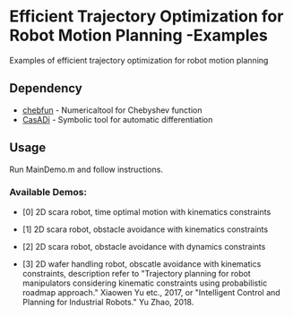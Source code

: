 # Efficient Trajectory Optimization for Robot Motion Planning -Examples
Examples of efficient trajectory optimization for robot motion planning 

## Dependency

* [chebfun](http://www.chebfun.org/) - Numericaltool for Chebyshev function
* [CasADi](https://github.com/casadi/casadi/wiki) - Symbolic tool for automatic differentiation

## Usage

Run MainDemo.m and follow instructions. 

### Available Demos:

* [0] 2D scara robot, time optimal motion with kinematics constraints

* [1] 2D scara robot, obstacle avoidance with kinematics constraints

* [2] 2D scara robot, obstacle avoidance with dynamics constraints

* [3] 2D wafer handling robot, obscatle avoidance with kinematics constraints, description refer to "Trajectory planning for robot manipulators considering kinematic constraints using probabilistic roadmap approach." Xiaowen Yu etc., 2017, or "Intelligent Control and Planning for Industrial Robots." Yu Zhao, 2018.
